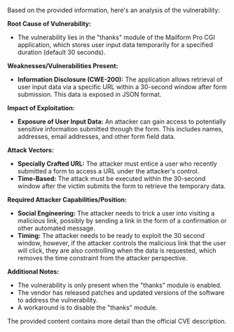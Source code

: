 Based on the provided information, here's an analysis of the vulnerability:

**Root Cause of Vulnerability:**
- The vulnerability lies in the "thanks" module of the Mailform Pro CGI application, which stores user input data temporarily for a specified duration (default 30 seconds).

**Weaknesses/Vulnerabilities Present:**
- **Information Disclosure (CWE-200):** The application allows retrieval of user input data via a specific URL within a 30-second window after form submission. This data is exposed in JSON format.

**Impact of Exploitation:**
- **Exposure of User Input Data:** An attacker can gain access to potentially sensitive information submitted through the form. This includes names, addresses, email addresses, and other form field data.

**Attack Vectors:**
- **Specially Crafted URL:** The attacker must entice a user who recently submitted a form to access a URL under the attacker's control.
- **Time-Based:** The attack must be executed within the 30-second window after the victim submits the form to retrieve the temporary data.

**Required Attacker Capabilities/Position:**
- **Social Engineering:** The attacker needs to trick a user into visiting a malicious link, possibly by sending a link in the form of a confirmation or other automated message.
- **Timing:** The attacker needs to be ready to exploit the 30 second window, however, if the attacker controls the malicious link that the user will click, they are also controlling when the data is requested, which removes the time constraint from the attacker perspective.

**Additional Notes:**
- The vulnerability is only present when the "thanks" module is enabled.
- The vendor has released patches and updated versions of the software to address the vulnerability.
- A workaround is to disable the "thanks" module.

The provided content contains more detail than the official CVE description.